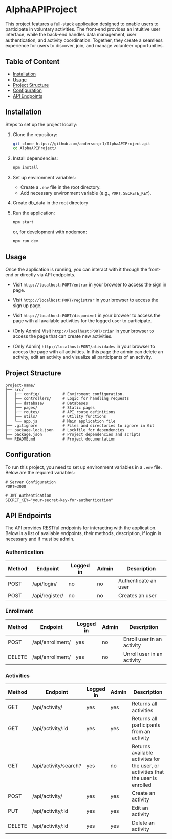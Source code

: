 # AlphaAPIProject

This project features a full-stack application designed to enable users to participate in voluntary activities. The front-end provides an intuitive user interface, while the back-end handles data management, user authentication, and activity coordination. Together, they create a seamless experience for users to discover, join, and manage volunteer opportunities.

## Table of Content
* [Installation](#installation)
* [Usage](#usage)
* [Project Structure](#project_structure)
* [Configuration](#configuration)
* [API Endpoints](#api_endpoints)
<a name="installation"></a>
## Installation
Steps to set up the project locally:

1. Clone the repository:

     ```bash
     git clone https://github.com/andersonjr1/AlphaAPIProject.git
     cd AlphaAPIProject/
     ```

1. Install dependencies:

     ```bash
     npm install
     ```

1. Set up environment variables:

     * Create a `.env` file in the root directory.
     * Add necessary environment variable (e.g., `PORT`, `SECRETE_KEY`).

1. Create db_data in the root directory

1. Run the application:

     ```
     npm start
     ```
     or, for development with nodemon:
     ```
     npm run dev
     ```

<a name="usage"></a>
## Usage
Once the application is running, you can interact with it through the front-end or directly via API endpoints.

* Visit `http://localhost:PORT/entrar` in your browser to access the sign in page.

* Visit `http://localhost:PORT/registrar` in your browser to access the sign up page.
* Visit `http://localhost:PORT/disponivel` in your browser to access the page with all available activities for the logged user to participate.

* (Only Admin) Visit `http://localhost:PORT/criar` in your browser to access the page that can create new activities.

* (Only Admin) `http://localhost:PORT/atividades` in your browser to access the page with all activities. In this page the admin can delete an activity, edit an activity and visualize all participants of an activity.



<a name="project_structure"></a>
## Project Structure
```
project-name/
├── src/
│   ├── config/          # Enviroment configuration.
│   ├── controllers/     # Logic for handling requests
│   ├── database/        # Databases
│   ├── pages/           # Static pages
│   ├── routes/          # API route definitions
│   ├── utils/           # Utility functions
│   └── app.js           # Main application file
├── .gitignore           # Files and directories to ignore in Git
├── package-lock.json    # Lockfile for dependencies
├── package.json         # Project dependencies and scripts
└── README.md            # Project documentation
```
<a name="configuration"></a>
## Configuration
To run this project, you need to set up environment variables in a `.env` file. Below are the required variables:
```.env
# Server Configuration
PORT=3000

# JWT Authentication
SECRET_KEY="your-secret-key-for-authentication"

```

<a name="api_endpoints"></a>
## API Endpoints
The API provides RESTful endpoints for interacting with the application. Below is a list of available endpoints, their methods, description, if login is necessary and if must be admin.

### Authentication
| Method | Endpoint | Logged in | Admin | Description |
| ------ | -------- | --------- | ----- | ----------- |
| POST | /api/login/ | no | no | Authenticate an user |
| POST | /api/register/ | no | no | Creates an user |

### Enrollment
| Method | Endpoint | Logged in | Admin | Description |
| ------ | -------- | --------- | ----- | ----------- |
| POST | /api/enrollment/ | yes | no | Enroll user in an activity |
| DELETE | /api/enrollment/ | yes | no | Unroll user in an activity |

### Activities
| Method | Endpoint | Logged in | Admin | Description |
| ------ | -------- | --------- | ----- | ----------- |
| GET | /api/activity/ | yes | yes | Returns all activities |
| GET | /api/activity/:id | yes | yes | Returns all participants from an activity  |
| GET | /api/activity/search? | yes | no | Returns available activites for the user, or activities that the user is enrolled |
| POST | /api/activity/ | yes | yes | Create an activity |
| PUT | /api/activity/:id | yes | yes | Edit an activity |
| DELETE | /api/activity/:id | yes | yes | Delete an activity |
